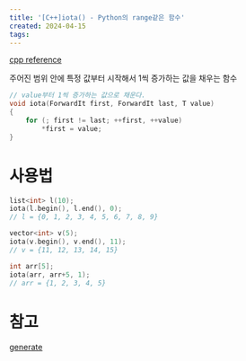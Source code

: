 ```yaml
---
title: '[C++]iota() - Python의 range같은 함수'
created: 2024-04-15
tags:
---
```


[cpp reference][1]

주어진 범위 안에 특정 값부터 시작해서 1씩 증가하는 값을 채우는 함수

```cpp
// value부터 1씩 증가하는 값으로 채운다.
void iota(ForwardIt first, ForwardIt last, T value)
{
    for (; first != last; ++first, ++value)
        *first = value;
}
```

# 사용법
```cpp
list<int> l(10);
iota(l.begin(), l.end(), 0);
// l = {0, 1, 2, 3, 4, 5, 6, 7, 8, 9}

vector<int> v(5);
iota(v.begin(), v.end(), 11);
// v = {11, 12, 13, 14, 15}

int arr[5];
iota(arr, arr+5, 1);
// arr = {1, 2, 3, 4, 5}
```


# 참고
[generate][2]

[1]: https://en.cppreference.com/w/cpp/algorithm/iota
[2]: https://en.cppreference.com/w/cpp/algorithm/generate